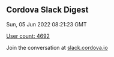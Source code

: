 ## Cordova Slack Digest
Sun, 05 Jun 2022 08:21:23 GMT

[User count: 4692](https://cordova.slack.com/)


Join the conversation at [slack.cordova.io](http://slack.cordova.io/)
